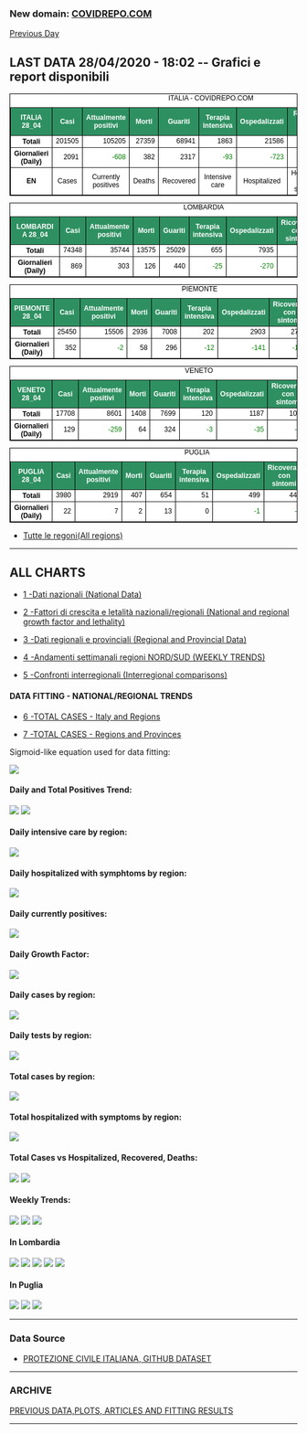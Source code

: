 <!-- start -->
### New domain: <a href="https://www.covidrepo.com/">COVIDREPO.COM</a>
[Previous Day](/index_28_04.md)
## LAST DATA 28/04/2020 - 18:02 -- Grafici e report disponibili

<table style=" color:black; font-size:12; font-family:arial; text-align:center; " cellpadding="2.5" cellspacing="0" border="1" bordercolor="black" bgcolor="#FFFFFF">
<caption>ITALIA - COVIDREPO.COM</caption>
<tr style="color:#FFFFFF;background:#2E9061">
<th>ITALIA 28_04</th>
<th>Casi</th>
<th>Attualmente positivi</th>
<th>Morti</th>
<th>Guariti</th>
<th>Terapia intensiva</th>
<th>Ospedalizzati</th>
<th>Ricoverati con sintomi</th>
<th>Isolamento domiciliare</th>
<th>Tamponi</th>
</tr>
<tr>
<th>Totali</th>
<td align="right"> 201505</td>
<td align="right"> 105205</td>
<td align="right"> 27359</td>
<td align="right"> 68941</td>
<td align="right"> 1863</td>
<td align="right"> 21586</td>
<td align="right"> 19723</td>
<td align="right"> 83619</td>
<td align="right"> 1846934</td>
</tr>
<tr>
<th>Giornalieri (Daily)</th>
<td align="right"> 2091</td>
<td align="right" style=" color:green; "> -608</td>
<td align="right"> 382</td>
<td align="right"> 2317</td>
<td align="right" style=" color:green; "> -93</td>
<td align="right" style=" color:green; "> -723</td>
<td align="right" style=" color:green; "> -630</td>
<td align="right"> 115</td>
<td align="right"> 57272</td>
</tr>
<tr>
<th>EN</th>
<td>Cases</td>
<td>Currently positives</td>
<td>Deaths</td>
<td>Recovered</td>
<td>Intensive care</td>
<td>Hospitalized</td>
<td>Hospitalized with symptoms</td>
<td>Home isolation</td>
<td>Tests</td>
</tr>
</table>

<table style=" color:black; font-size:12; font-family:arial; text-align:center; " cellpadding="2.5" cellspacing="0" border="1" bordercolor="black" bgcolor="#FFFFFF">
<caption>LOMBARDIA</caption>
<tr style="color:#FFFFFF;background:#2E9061">
<th>LOMBARDIA 28_04</th>
<th>Casi</th>
<th>Attualmente positivi</th>
<th>Morti</th>
<th>Guariti</th>
<th>Terapia intensiva</th>
<th>Ospedalizzati</th>
<th>Ricoverati con sintomi</th>
<th>Isolamento domiciliare</th>
<th>Tamponi</th>
</tr>
<tr>
<th>Totali</th>
<td align="right"> 74348</td>
<td align="right"> 35744</td>
<td align="right"> 13575</td>
<td align="right"> 25029</td>
<td align="right"> 655</td>
<td align="right"> 7935</td>
<td align="right"> 7280</td>
<td align="right"> 27809</td>
<td align="right"> 351423</td>
</tr>
<tr>
<th>Giornalieri (Daily)</th>
<td align="right"> 869</td>
<td align="right"> 303</td>
<td align="right"> 126</td>
<td align="right"> 440</td>
<td align="right" style=" color:green; "> -25</td>
<td align="right" style=" color:green; "> -270</td>
<td align="right" style=" color:green; "> -245</td>
<td align="right"> 573</td>
<td align="right"> 8573</td>
</tr>
</table>

<table style=" color:black; font-size:12; font-family:arial; text-align:center; " cellpadding="2.5" cellspacing="0" border="1" bordercolor="black" bgcolor="#FFFFFF">
<caption>PIEMONTE</caption>
<tr style="color:#FFFFFF;background:#2E9061">
<th>PIEMONTE 28_04</th>
<th>Casi</th>
<th>Attualmente positivi</th>
<th>Morti</th>
<th>Guariti</th>
<th>Terapia intensiva</th>
<th>Ospedalizzati</th>
<th>Ricoverati con sintomi</th>
<th>Isolamento domiciliare</th>
<th>Tamponi</th>
</tr>
<tr>
<th>Totali</th>
<td align="right"> 25450</td>
<td align="right"> 15506</td>
<td align="right"> 2936</td>
<td align="right"> 7008</td>
<td align="right"> 202</td>
<td align="right"> 2903</td>
<td align="right"> 2701</td>
<td align="right"> 12603</td>
<td align="right"> 144531</td>
</tr>
<tr>
<th>Giornalieri (Daily)</th>
<td align="right"> 352</td>
<td align="right" style=" color:green; "> -2</td>
<td align="right"> 58</td>
<td align="right"> 296</td>
<td align="right" style=" color:green; "> -12</td>
<td align="right" style=" color:green; "> -141</td>
<td align="right" style=" color:green; "> -129</td>
<td align="right"> 139</td>
<td align="right"> 5183</td>
</tr>
</table>

<table style=" color:black; font-size:12; font-family:arial; text-align:center; " cellpadding="2.5" cellspacing="0" border="1" bordercolor="black" bgcolor="#FFFFFF">
<caption>VENETO</caption>
<tr style="color:#FFFFFF;background:#2E9061">
<th>VENETO 28_04</th>
<th>Casi</th>
<th>Attualmente positivi</th>
<th>Morti</th>
<th>Guariti</th>
<th>Terapia intensiva</th>
<th>Ospedalizzati</th>
<th>Ricoverati con sintomi</th>
<th>Isolamento domiciliare</th>
<th>Tamponi</th>
</tr>
<tr>
<th>Totali</th>
<td align="right"> 17708</td>
<td align="right"> 8601</td>
<td align="right"> 1408</td>
<td align="right"> 7699</td>
<td align="right"> 120</td>
<td align="right"> 1187</td>
<td align="right"> 1067</td>
<td align="right"> 7414</td>
<td align="right"> 328218</td>
</tr>
<tr>
<th>Giornalieri (Daily)</th>
<td align="right"> 129</td>
<td align="right" style=" color:green; "> -259</td>
<td align="right"> 64</td>
<td align="right"> 324</td>
<td align="right" style=" color:green; "> -3</td>
<td align="right" style=" color:green; "> -35</td>
<td align="right" style=" color:green; "> -32</td>
<td align="right" style=" color:green; "> -224</td>
<td align="right"> 8191</td>
</tr>
</table>

<table style=" color:black; font-size:12; font-family:arial; text-align:center; " cellpadding="2.5" cellspacing="0" border="1" bordercolor="black" bgcolor="#FFFFFF">
<caption>PUGLIA</caption>
<tr style="color:#FFFFFF;background:#2E9061">
<th>PUGLIA 28_04</th>
<th>Casi</th>
<th>Attualmente positivi</th>
<th>Morti</th>
<th>Guariti</th>
<th>Terapia intensiva</th>
<th>Ospedalizzati</th>
<th>Ricoverati con sintomi</th>
<th>Isolamento domiciliare</th>
<th>Tamponi</th>
</tr>
<tr>
<th>Totali</th>
<td align="right"> 3980</td>
<td align="right"> 2919</td>
<td align="right"> 407</td>
<td align="right"> 654</td>
<td align="right"> 51</td>
<td align="right"> 499</td>
<td align="right"> 448</td>
<td align="right"> 2420</td>
<td align="right"> 58496</td>
</tr>
<tr>
<th>Giornalieri (Daily)</th>
<td align="right"> 22</td>
<td align="right"> 7</td>
<td align="right"> 2</td>
<td align="right"> 13</td>
<td align="right"> 0</td>
<td align="right" style=" color:green; "> -1</td>
<td align="right" style=" color:green; "> -1</td>
<td align="right"> 8</td>
<td align="right"> 1520</td>
</tr>
</table>


- [Tutte le regoni(All regions)](/Tables/regionsTable_28_04.md)

---

## ALL CHARTS

- [1 -Dati nazionali (National Data)](/RUN_28_04/RUN0/RUN.html)

- [2 -Fattori di crescita e letalità nazionali/regionali (National and regional growth factor and lethality)](/RUN_28_04/RUN6/RUN.html)

- [3 -Dati regionali e provinciali (Regional and Provincial Data)](/RUN_28_04/RUN2/RUN.html)

- [4 -Andamenti settimanali regioni NORD/SUD (WEEKLY TRENDS)](/RUN_28_04/RUN5/RUN.html)

- [5 -Confronti interregionali (Interregional comparisons)](/RUN_28_04/RUN4/RUN.html)

#### DATA FITTING - NATIONAL/REGIONAL TRENDS

- [6 -TOTAL CASES - Italy and Regions](/RUN_28_04/RUN1/RUN.html)

- [7 -TOTAL CASES - Regions and Provinces](/RUN_28_04/RUN13/RUN.html)

Sigmoid-like equation used for data fitting:

<img src="http://latex.codecogs.com/svg.latex?Sig = \frac{a}{e^{b(x+c)} + a1e^{b1(x+c1)} - d}" border="0"/>

#### Daily and Total Positives Trend:
<img src="https://marcelchiarello.github.io/showdata/RUN_28_04/RUN1/RUN_DATA_FIT_TOTAL_CASES_ITALY_REGIONS_01.png">
<img src="https://marcelchiarello.github.io/showdata/RUN_28_04/RUN1/RUN_DATA_FIT_TOTAL_CASES_ITALY_REGIONS_02.png">

#### Daily intensive care by region:
<img src="https://marcelchiarello.github.io/showdata/RUN_28_04/RUN4/RUN_INTEREGION_13.png">

#### Daily hospitalized with symphtoms by region:
<img src="https://marcelchiarello.github.io/showdata/RUN_28_04/RUN4/RUN_INTEREGION_14.png">

#### Daily currently positives:
<img src="https://marcelchiarello.github.io/showdata/RUN_28_04/RUN4/RUN_INTEREGION_15.png">

#### Daily Growth Factor:
<img src="https://marcelchiarello.github.io/showdata/RUN_28_04/RUN6/RUN_FACTORS_01.png">

#### Daily cases by region:
<img src="https://marcelchiarello.github.io/showdata/RUN_28_04/RUN4/RUN_INTEREGION_11.png">

#### Daily tests by region:
<img src="https://marcelchiarello.github.io/showdata/RUN_28_04/RUN4/RUN_INTEREGION_12.png">

#### Total cases by region:
<img src="https://marcelchiarello.github.io/showdata/RUN_28_04/RUN4/RUN_INTEREGION_01.png">

#### Total hospitalized with symptoms by region:
<img src="https://marcelchiarello.github.io/showdata/RUN_28_04/RUN4/RUN_INTEREGION_05.png">

#### Total Cases vs Hospitalized, Recovered, Deaths:
<img src="https://marcelchiarello.github.io/showdata/RUN_28_04/RUN0/RUN_DATA_ITALIA_01.png">


<img src="https://marcelchiarello.github.io/showdata/RUN_28_04/RUN0/RUN_DATA_ITALIA_04.png">

#### Weekly Trends:
<img src="https://marcelchiarello.github.io/showdata/RUN_28_04/RUN5/RUN_NEWTRENDS_01.png">
<img src="https://marcelchiarello.github.io/showdata/RUN_28_04/RUN5/RUN_NEWTRENDS_02.png">
<img src="https://marcelchiarello.github.io/showdata/RUN_28_04/RUN5/RUN_NEWTRENDS_03.png">


#### In Lombardia
<img src="https://marcelchiarello.github.io/showdata/RUN_28_04/RUN2/RUN_DATA_PROVINCE_08.png">
<img src="https://marcelchiarello.github.io/showdata/RUN_28_04/RUN1/RUN_DATA_FIT_TOTAL_CASES_ITALY_REGIONS_05.png">
<img src="https://marcelchiarello.github.io/showdata/RUN_28_04/RUN1/RUN_DATA_FIT_TOTAL_CASES_ITALY_REGIONS_06.png">
<img src="https://marcelchiarello.github.io/showdata/RUN_28_04/RUN13/RUN_DATA_FIT_TOTAL_CASES_PROVINCES_18.png">
<img src="https://marcelchiarello.github.io/showdata/RUN_28_04/RUN13/RUN_DATA_FIT_TOTAL_CASES_PROVINCES_20.png">

#### In Puglia
<img src="https://marcelchiarello.github.io/showdata/RUN_28_04/RUN2/RUN_DATA_PROVINCE_01.png">
<img src="https://marcelchiarello.github.io/showdata/RUN_28_04/RUN1/RUN_DATA_FIT_TOTAL_CASES_ITALY_REGIONS_03.png">
<img src="https://marcelchiarello.github.io/showdata/RUN_28_04/RUN1/RUN_DATA_FIT_TOTAL_CASES_ITALY_REGIONS_04.png">

---

### Data Source

- [PROTEZIONE CIVILE ITALIANA, GITHUB DATASET](https://github.com/pcm-dpc/COVID-19)

---

### ARCHIVE
[PREVIOUS DATA,PLOTS, ARTICLES AND FITTING RESULTS](/archive.md)

---
